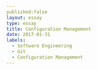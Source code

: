 ```yaml
---
published:false
layout: essay
type: essay
title: Configuration Management
date: 2017-01-31
labels:
  - Software Engineering
  - Git
  - Configuration Management
---
```


#